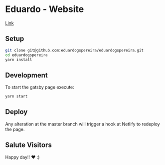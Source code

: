 # Eduardo - Website

[Link](https://eduardogspereira.dev/)

## Setup

```bash
git clone git@github.com:eduardogspereira/eduardogspereira.git
cd eduardogspereira
yarn install
```

## Development

To start the gatsby page execute:

```bash
yarn start
```

## Deploy

Any alteration at the master branch will trigger a hook at Netlify to redeploy the page.

## Salute Visitors

Happy day!! :heart: :)
